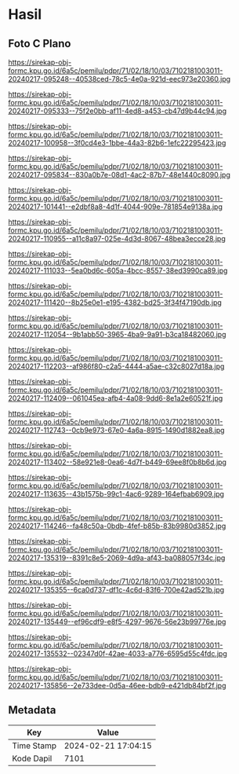# Hasil

## Foto C Plano

https://sirekap-obj-formc.kpu.go.id/6a5c/pemilu/pdpr/71/02/18/10/03/7102181003011-20240217-095248--40538ced-78c5-4e0a-921d-eec973e20360.jpg

https://sirekap-obj-formc.kpu.go.id/6a5c/pemilu/pdpr/71/02/18/10/03/7102181003011-20240217-095333--75f2e0bb-af11-4ed8-a453-cb47d9b44c94.jpg

https://sirekap-obj-formc.kpu.go.id/6a5c/pemilu/pdpr/71/02/18/10/03/7102181003011-20240217-100958--3f0cd4e3-1bbe-44a3-82b6-1efc22295423.jpg

https://sirekap-obj-formc.kpu.go.id/6a5c/pemilu/pdpr/71/02/18/10/03/7102181003011-20240217-095834--830a0b7e-08d1-4ac2-87b7-48e1440c8090.jpg

https://sirekap-obj-formc.kpu.go.id/6a5c/pemilu/pdpr/71/02/18/10/03/7102181003011-20240217-101441--e2dbf8a8-4d1f-4044-909e-781854e9138a.jpg

https://sirekap-obj-formc.kpu.go.id/6a5c/pemilu/pdpr/71/02/18/10/03/7102181003011-20240217-110955--a11c8a97-025e-4d3d-8067-48bea3ecce28.jpg

https://sirekap-obj-formc.kpu.go.id/6a5c/pemilu/pdpr/71/02/18/10/03/7102181003011-20240217-111033--5ea0bd6c-605a-4bcc-8557-38ed3990ca89.jpg

https://sirekap-obj-formc.kpu.go.id/6a5c/pemilu/pdpr/71/02/18/10/03/7102181003011-20240217-111420--8b25e0e1-e195-4382-bd25-3f34f47190db.jpg

https://sirekap-obj-formc.kpu.go.id/6a5c/pemilu/pdpr/71/02/18/10/03/7102181003011-20240217-112054--9b1abb50-3965-4ba9-9a91-b3ca18482060.jpg

https://sirekap-obj-formc.kpu.go.id/6a5c/pemilu/pdpr/71/02/18/10/03/7102181003011-20240217-112203--af986f80-c2a5-4444-a5ae-c32c8027d18a.jpg

https://sirekap-obj-formc.kpu.go.id/6a5c/pemilu/pdpr/71/02/18/10/03/7102181003011-20240217-112409--061045ea-afb4-4a08-9dd6-8e1a2e60521f.jpg

https://sirekap-obj-formc.kpu.go.id/6a5c/pemilu/pdpr/71/02/18/10/03/7102181003011-20240217-112743--0cb9e973-67e0-4a6a-8915-1490d1882ea8.jpg

https://sirekap-obj-formc.kpu.go.id/6a5c/pemilu/pdpr/71/02/18/10/03/7102181003011-20240217-113402--58e921e8-0ea6-4d7f-b449-69ee8f0b8b6d.jpg

https://sirekap-obj-formc.kpu.go.id/6a5c/pemilu/pdpr/71/02/18/10/03/7102181003011-20240217-113635--43b1575b-99c1-4ac6-9289-164efbab6909.jpg

https://sirekap-obj-formc.kpu.go.id/6a5c/pemilu/pdpr/71/02/18/10/03/7102181003011-20240217-114246--fa48c50a-0bdb-4fef-b85b-83b9980d3852.jpg

https://sirekap-obj-formc.kpu.go.id/6a5c/pemilu/pdpr/71/02/18/10/03/7102181003011-20240217-135319--8391c8e5-2069-4d9a-af43-ba088057f34c.jpg

https://sirekap-obj-formc.kpu.go.id/6a5c/pemilu/pdpr/71/02/18/10/03/7102181003011-20240217-135355--6ca0d737-df1c-4c6d-83f6-700e42ad521b.jpg

https://sirekap-obj-formc.kpu.go.id/6a5c/pemilu/pdpr/71/02/18/10/03/7102181003011-20240217-135449--ef96cdf9-e8f5-4297-9676-56e23b99776e.jpg

https://sirekap-obj-formc.kpu.go.id/6a5c/pemilu/pdpr/71/02/18/10/03/7102181003011-20240217-135532--02347d0f-42ae-4033-a776-6595d55c4fdc.jpg

https://sirekap-obj-formc.kpu.go.id/6a5c/pemilu/pdpr/71/02/18/10/03/7102181003011-20240217-135856--2e733dee-0d5a-46ee-bdb9-e421db84bf2f.jpg


## Metadata

| Key        | Value               |
| ---------- | ------------------- |
| Time Stamp | 2024-02-21 17:04:15 |
| Kode Dapil | 7101                |




